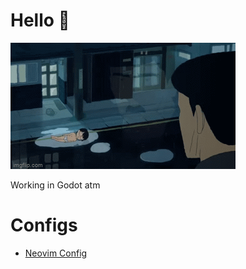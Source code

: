 # Hello 👋 
![Fish-Boy](me_fr.gif)

Working in Godot atm

# Configs

- [Neovim Config](https://github.com/theloosygoose/config-nvim)

